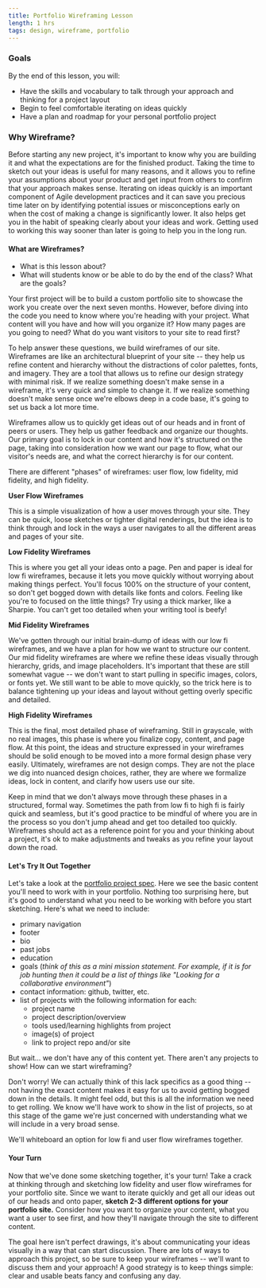 ```yaml
---
title: Portfolio Wireframing Lesson
length: 1 hrs
tags: design, wireframe, portfolio
---
```


### Goals

By the end of this lesson, you will:

* Have the skills and vocabulary to talk through your approach and thinking for a project layout
* Begin to feel comfortable iterating on ideas quickly
* Have a plan and roadmap for your personal portfolio project


### Why Wireframe?

Before starting any new project, it's important to know why you are building it and what the expectations are for the finished product. Taking the time to sketch out your ideas is useful for many reasons, and it allows you to refine your assumptions about your product and get input from others to confirm that your approach makes sense. Iterating on ideas quickly is an important component of Agile development practices and it can save you precious time later on by identifying potential issues or misconceptions early on when the cost of making a change is significantly lower. It also helps get you in the habit of speaking clearly about your ideas and work. Getting used to working this way sooner than later is going to help you in the long run.


#### What are Wireframes?

* What is this lesson about?
* What will students know or be able to do by the end of the class? What are the goals?

Your first project will be to build a custom portfolio site to showcase the work you create over the next seven months. However, before diving into the code you need to know where you're heading with your project. What content will you have and how will you organize it? How many pages are you going to need? What do you want visitors to your site to read first?

To help answer these questions, we build wireframes of our site. Wireframes are like an architectural blueprint of your site -- they help us refine content and hierarchy without the distractions of color palettes, fonts, and imagery. They are a tool that allows us to refine our design strategy with minimal risk. If we realize something doesn't make sense in a wireframe, it's very quick and simple to change it. If we realize something doesn't make sense once we're elbows deep in a code base, it's going to set us back a lot more time.

Wireframes allow us to quickly get ideas out of our heads and in front of peers or users. They help us gather feedback and organize our thoughts. Our primary goal is to lock in our content and how it's structured on the page, taking into consideration how we want our page to flow, what our visitor's needs are, and what the correct hierarchy is for our content.

There are different "phases" of wireframes: user flow, low fidelity, mid fidelity, and high fidelity.

**User Flow Wireframes**

This is a simple visualization of how a user moves through your site. They can be quick, loose sketches or tighter digital renderings, but the idea is to think through and lock in the ways a user navigates to all the different areas and pages of your site.

**Low Fidelity Wireframes**

This is where you get all your ideas onto a page. Pen and paper is ideal for low fi wireframes, because it lets you move quickly without worrying about making things perfect. You'll focus 100% on the structure of your content, so don't get bogged down with details like fonts and colors. Feeling like you're to focused on the little things? Try using a thick marker, like a Sharpie. You can't get too detailed when your writing tool is beefy!

**Mid Fidelity Wireframes**

We've gotten through our initial brain-dump of ideas with our low fi wireframes, and we have a plan for how we want to structure our content. Our mid fidelity wireframes are where we refine these ideas visually through hierarchy, grids, and image placeholders. It's important that these are still somewhat vague -- we don't want to start pulling in specific images, colors, or fonts yet. We still want to be able to move quickly, so the trick here is to balance tightening up your ideas and layout without getting overly specific and detailed.

**High Fidelity Wireframes**

This is the final, most detailed phase of wireframing. Still in grayscale, with no real images, this phase is where you finalize copy, content, and page flow. At this point, the ideas and structure expressed in your wireframes should be solid enough to be moved into a more formal design phase very easily. Ultimately, wireframes are not design comps. They are not the place we dig into nuanced design choices, rather, they are where we formalize ideas, lock in content, and clarify how users use our site.

Keep in mind that we don't always move through these phases in a structured, formal way. Sometimes the path from low fi to high fi is fairly quick and seamless, but it's good practice to be mindful of where you are in the process so you don't jump ahead and get too detailed too quickly. Wireframes should act as a reference point for you and your thinking about a project, it's ok to make adjustments and tweaks as you refine your layout down the road.


#### Let's Try It Out Together

Let's take a look at the [portfolio project spec](https://github.com/turingschool/front-end-curriculum/blob/gh-pages/drafts/portfolio-project-spec.md). Here we see the basic content you'll need to work with in your portfolio. Nothing too surprising here, but it's good to understand what you need to be working with before you start sketching. Here's what we need to include:

- primary navigation
- footer
- bio
- past jobs
- education
- goals (*think of this as a mini mission statement. For example, if it is for job hunting then it could be a list of things like "Looking for a collaborative environment"*)
- contact information: github, twitter, etc.
- list of projects with the following information for each:
    + project name
    + project description/overview
    + tools used/learning highlights from project
    + image(s) of project
    + link to project repo and/or site

But wait... we don't have any of this content yet. There aren't any projects to show! How can we start wireframing?

Don't worry! We can actually think of this lack specifics as a good thing -- not having the exact content makes it easy for us to avoid getting bogged down in the details. It might feel odd, but this is all the information we need to get rolling. We know we'll have work to show in the list of projects, so at this stage of the game we're just concerned with understanding what we will include in a very broad sense.

We'll whiteboard an option for low fi and user flow wireframes together.


#### Your Turn

Now that we've done some sketching together, it's your turn! Take a crack at thinking through and sketching low fidelity and user flow wireframes for your portfolio site. Since we want to iterate quickly and get all our ideas out of our heads and onto paper, **sketch 2-3 different options for your portfolio site.** Consider how you want to organize your content, what you want a user to see first, and how they'll navigate through the site to different content.

The goal here isn't perfect drawings, it's about communicating your ideas visually in a way that can start discussion. There are lots of ways to approach this project, so be sure to keep your wireframes -- we'll want to discuss them and your approach! A good strategy is to keep things simple: clear and usable beats fancy and confusing any day.
